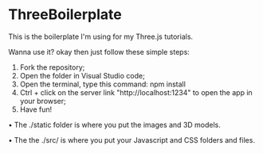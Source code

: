 # ThreeBoilerplate

This is the boilerplate I'm using for my Three.js tutorials.

Wanna use it? okay then just follow these simple steps:

1. Fork the repository;
2. Open the folder in Visual Studio code;
3. Open the terminal, type this command: npm install
4. Ctrl + click on the server link "http://localhost:1234" to open the app in your browser;
5. Have fun!

• The ./static folder is where you put the images and 3D models.

• The the ./src/ is where you put your Javascript and CSS folders and files.
